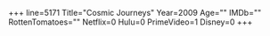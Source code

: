 +++
line=5171
Title="Cosmic Journeys"
Year=2009
Age=""
IMDb=""
RottenTomatoes=""
Netflix=0
Hulu=0
PrimeVideo=1
Disney=0
+++

